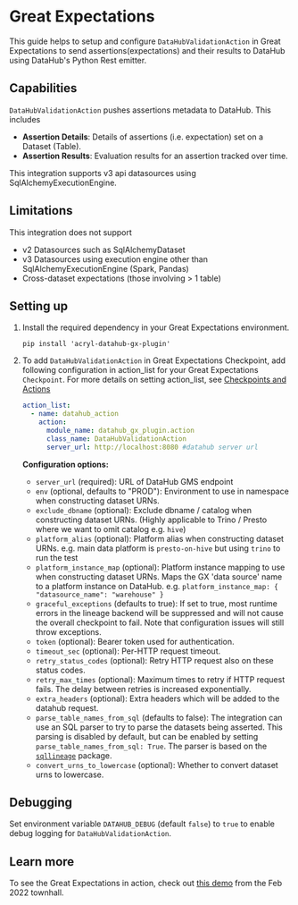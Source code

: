 # Great Expectations

This guide helps to setup and configure `DataHubValidationAction` in Great Expectations to send assertions(expectations) and their results to DataHub using DataHub's Python Rest emitter.

## Capabilities

`DataHubValidationAction` pushes assertions metadata to DataHub. This includes

- **Assertion Details**: Details of assertions (i.e. expectation) set on a Dataset (Table).
- **Assertion Results**: Evaluation results for an assertion tracked over time.

This integration supports v3 api datasources using SqlAlchemyExecutionEngine.

## Limitations

This integration does not support

- v2 Datasources such as SqlAlchemyDataset
- v3 Datasources using execution engine other than SqlAlchemyExecutionEngine (Spark, Pandas)
- Cross-dataset expectations (those involving > 1 table)

## Setting up

1. Install the required dependency in your Great Expectations environment.

   ```shell
   pip install 'acryl-datahub-gx-plugin'
   ```

2. To add `DataHubValidationAction` in Great Expectations Checkpoint, add following configuration in action_list for your Great Expectations `Checkpoint`. For more details on setting action_list, see [Checkpoints and Actions](https://docs.greatexpectations.io/docs/reference/checkpoints_and_actions/)
   ```yml
   action_list:
     - name: datahub_action
       action:
         module_name: datahub_gx_plugin.action
         class_name: DataHubValidationAction
         server_url: http://localhost:8080 #datahub server url
   ```
   **Configuration options:**
   - `server_url` (required): URL of DataHub GMS endpoint
   - `env` (optional, defaults to "PROD"): Environment to use in namespace when constructing dataset URNs.
   - `exclude_dbname` (optional): Exclude dbname / catalog when constructing dataset URNs. (Highly applicable to Trino / Presto where we want to omit catalog e.g. `hive`)
   - `platform_alias` (optional): Platform alias when constructing dataset URNs. e.g. main data platform is `presto-on-hive` but using `trino` to run the test
   - `platform_instance_map` (optional): Platform instance mapping to use when constructing dataset URNs. Maps the GX 'data source' name to a platform instance on DataHub. e.g. `platform_instance_map: { "datasource_name": "warehouse" }`
   - `graceful_exceptions` (defaults to true): If set to true, most runtime errors in the lineage backend will be suppressed and will not cause the overall checkpoint to fail. Note that configuration issues will still throw exceptions.
   - `token` (optional): Bearer token used for authentication.
   - `timeout_sec` (optional): Per-HTTP request timeout.
   - `retry_status_codes` (optional): Retry HTTP request also on these status codes.
   - `retry_max_times` (optional): Maximum times to retry if HTTP request fails. The delay between retries is increased exponentially.
   - `extra_headers` (optional): Extra headers which will be added to the datahub request.
   - `parse_table_names_from_sql` (defaults to false): The integration can use an SQL parser to try to parse the datasets being asserted. This parsing is disabled by default, but can be enabled by setting `parse_table_names_from_sql: True`. The parser is based on the [`sqllineage`](https://pypi.org/project/sqllineage/) package.
   - `convert_urns_to_lowercase` (optional): Whether to convert dataset urns to lowercase.

## Debugging

Set environment variable `DATAHUB_DEBUG` (default `false`) to `true` to enable debug logging for `DataHubValidationAction`.

## Learn more

To see the Great Expectations in action, check out [this demo](https://www.loom.com/share/d781c9f0b270477fb5d6b0c26ef7f22d) from the Feb 2022 townhall.
